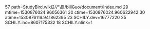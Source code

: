 57 path=StudyBird.wiki2/产品/billGuo/document/index.md
29 mtime=1530876024.96056361
30 ctime=1530876024.960622942
30 atime=1530876116.941862395
23 SCHILY.dev=16777220
25 SCHILY.ino=8607175332
18 SCHILY.nlink=1
